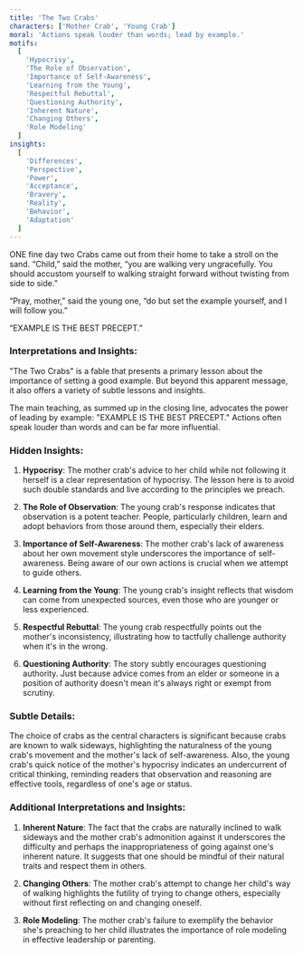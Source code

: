 ```yaml
---
title: 'The Two Crabs'
characters: ['Mother Crab', 'Young Crab']
moral: 'Actions speak louder than words; lead by example.'
motifs:
  [
    'Hypocrisy',
    'The Role of Observation',
    'Importance of Self-Awareness',
    'Learning from the Young',
    'Respectful Rebuttal',
    'Questioning Authority',
    'Inherent Nature',
    'Changing Others',
    'Role Modeling'
  ]
insights:
  [
    'Differences',
    'Perspective',
    'Power',
    'Acceptance',
    'Bravery',
    'Reality',
    'Behavior',
    'Adaptation'
  ]
---
```


ONE fine day two Crabs came out from their home to take a stroll on the sand. “Child,” said the mother, “you are walking very ungracefully. You should accustom yourself to walking straight forward without twisting from side to side.”

“Pray, mother,” said the young one, “do but set the example yourself, and I will follow you.”

“EXAMPLE IS THE BEST PRECEPT.”

### Interpretations and Insights:

"The Two Crabs" is a fable that presents a primary lesson about the importance of setting a good example. But beyond this apparent message, it also offers a variety of subtle lessons and insights.

The main teaching, as summed up in the closing line, advocates the power of leading by example: "EXAMPLE IS THE BEST PRECEPT." Actions often speak louder than words and can be far more influential.

### Hidden Insights:

1. **Hypocrisy**: The mother crab's advice to her child while not following it herself is a clear representation of hypocrisy. The lesson here is to avoid such double standards and live according to the principles we preach.

2. **The Role of Observation**: The young crab's response indicates that observation is a potent teacher. People, particularly children, learn and adopt behaviors from those around them, especially their elders.

3. **Importance of Self-Awareness**: The mother crab's lack of awareness about her own movement style underscores the importance of self-awareness. Being aware of our own actions is crucial when we attempt to guide others.

4. **Learning from the Young**: The young crab's insight reflects that wisdom can come from unexpected sources, even those who are younger or less experienced.

5. **Respectful Rebuttal**: The young crab respectfully points out the mother's inconsistency, illustrating how to tactfully challenge authority when it's in the wrong.

6. **Questioning Authority**: The story subtly encourages questioning authority. Just because advice comes from an elder or someone in a position of authority doesn't mean it's always right or exempt from scrutiny.

### Subtle Details:

The choice of crabs as the central characters is significant because crabs are known to walk sideways, highlighting the naturalness of the young crab's movement and the mother's lack of self-awareness. Also, the young crab's quick notice of the mother's hypocrisy indicates an undercurrent of critical thinking, reminding readers that observation and reasoning are effective tools, regardless of one's age or status.

### Additional Interpretations and Insights:

1. **Inherent Nature**: The fact that the crabs are naturally inclined to walk sideways and the mother crab's admonition against it underscores the difficulty and perhaps the inappropriateness of going against one's inherent nature. It suggests that one should be mindful of their natural traits and respect them in others.

2. **Changing Others**: The mother crab's attempt to change her child's way of walking highlights the futility of trying to change others, especially without first reflecting on and changing oneself.

3. **Role Modeling**: The mother crab's failure to exemplify the behavior she's preaching to her child illustrates the importance of role modeling in effective leadership or parenting.
